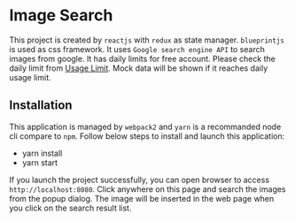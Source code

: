 # Image Search

This project is created by `reactjs` with `redux` as state manager. `blueprintjs` is used as css framework. It uses `Google search engine API` to search images from google. It has daily limits for free account. Please check the daily limit from [Usage Limit](https://developers.google.com/webmaster-tools/search-console-api-original/v3/limits). Mock data will be shown if it reaches daily usage limit.

## Installation

This application is managed by `webpack2` and `yarn` is a recommanded node cli compare to `npm`. Follow below steps to install and launch this application:

- yarn install
- yarn start

If you launch the project successfully, you can open browser to access `http://localhost:8080`. Click anywhere on this page and search the images from the popup dialog. The image will be inserted in the web page when you click on the search result list.

